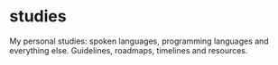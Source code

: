 # studies
My personal studies: spoken languages, programming languages and everything else. Guidelines, roadmaps, timelines and resources.
